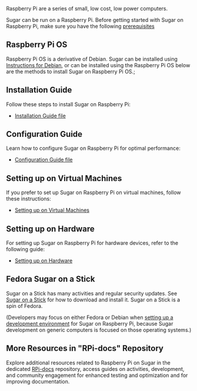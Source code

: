 Raspberry Pi are a series of small, low cost, low power computers.

Sugar can be run on a Raspberry Pi. Before getting started with Sugar on Raspberry Pi, make sure you have the following [prerequisites](https://github.com/sugarlabs/RPi-Docs/blob/main/src/prerequisite.md)

Raspberry Pi OS
---------------

Raspberry Pi OS is a derivative of Debian.  Sugar can be installed using [Instructions for Debian](debian.md), or can be installed using the Raspberry Pi OS below are the methods to install Sugar on Raspberry Pi OS.;


Installation Guide
---------------

Follow these steps to install Sugar on Raspberry Pi:

- [Installation Guide file](https://github.com/sugarlabs/RPi-Docs/blob/main/src/installation.md)

Configuration Guide
---------------

Learn how to configure Sugar on Raspberry Pi for optimal performance:

- [Configuration Guide file](https://github.com/sugarlabs/RPi-Docs/blob/main/src/configuration.md)

Setting up on Virtual Machines
---------------


If you prefer to set up Sugar on Raspberry Pi on virtual machines, follow these instructions:

- [Setting up on Virtual Machines](https://github.com/sugarlabs/RPi-Docs/blob/main/src/virtual-machine.md)

Setting up on Hardware
---------------


For setting up Sugar on Raspberry Pi for hardware devices, refer to the following guide:

- [Setting up on Hardware ](https://github.com/sugarlabs/RPi-Docs/blob/main/src/hardware.md)


Fedora Sugar on a Stick
-----------------------

Sugar on a Stick has many activities and regular security updates. See [Sugar on a Stick](https://github.com/sugarlabs/RPi-Docs/blob/main/src/rpi-soas.md) for how to download and install it. Sugar on a Stick is a spin of Fedora.

(Developers may focus on either Fedora or Debian when [setting up a development environment](development-environment.md) for Sugar on Raspberry Pi, because Sugar development on generic computers is focused on those operating systems.)

More Resources in "RPi-docs" Repository
-----------------------

Explore additional resources related to Raspberry Pi on Sugar in the dedicated [RPi-docs](https://github.com/sugarlabs/RPi-Docs) repository, access guides on activities, development, and community engagement for enhanced testing and optimization and for improving documentation.
